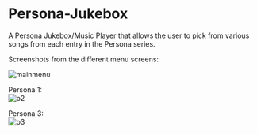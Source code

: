 # Persona-Jukebox
A Persona Jukebox/Music Player that allows the user to pick from various songs from each entry in the Persona series.

Screenshots from the different menu screens:

![mainmenu](https://github.com/Vincent2228/Persona-Jukebox/assets/65806408/ca6df5dd-1219-4120-85fe-49935a1d729e)

Persona 1:
<br/>
![p2](https://github.com/Vincent2228/Persona-Jukebox/assets/65806408/e7a94cba-f263-4a36-b50f-3bd8f23663d2)

Persona 3:
<br/>
![p3](https://github.com/Vincent2228/Persona-Jukebox/assets/65806408/ca2d9567-4b2d-48de-ab56-8456d73bf5bb)
